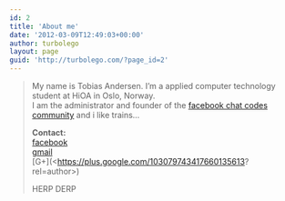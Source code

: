 ```yaml
---
id: 2
title: 'About me'
date: '2012-03-09T12:49:03+00:00'
author: turbolego
layout: page
guid: 'http://turbolego.com/?page_id=2'
---
```


> My name is Tobias Andersen. I’m a applied computer technology student at HiOA in Oslo, Norway.  
> I am the administrator and founder of the [facebook chat codes community](http://www.facebook.com/ChatCodes) and i like trains…
> 
> **Contact:**  
> [facebook](http://facebook.com/turbolego)  
> [gmail](mailto:turbolego@gmail.com)  
> [G+](<https://plus.google.com/103079743417660135613?
>    rel=author>)
> 
> HERP DERP